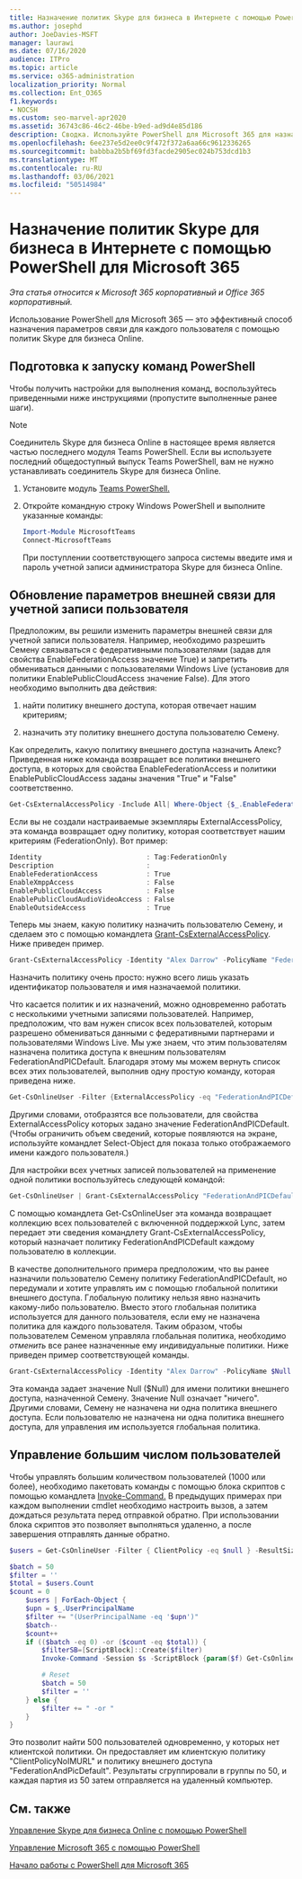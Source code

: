 ```yaml
---
title: Назначение политик Skype для бизнеса в Интернете с помощью PowerShell для Microsoft 365
ms.author: josephd
author: JoeDavies-MSFT
manager: laurawi
ms.date: 07/16/2020
audience: ITPro
ms.topic: article
ms.service: o365-administration
localization_priority: Normal
ms.collection: Ent_O365
f1.keywords:
- NOCSH
ms.custom: seo-marvel-apr2020
ms.assetid: 36743c86-46c2-46be-b9ed-ad9d4e85d186
description: Сводка. Используйте PowerShell для Microsoft 365 для назначения параметров связи для каждого пользователя с помощью политик Skype для бизнеса Online.
ms.openlocfilehash: 6ee237e5d2ee0c9f472f372a6aa66c9612336265
ms.sourcegitcommit: babbba2b5bf69fd3facde2905ec024b753dcd1b3
ms.translationtype: MT
ms.contentlocale: ru-RU
ms.lasthandoff: 03/06/2021
ms.locfileid: "50514984"
---
```

# <a name="assign-per-user-skype-for-business-online-policies-with-powershell-for-microsoft-365"></a>Назначение политик Skype для бизнеса в Интернете с помощью PowerShell для Microsoft 365

*Эта статья относится к Microsoft 365 корпоративный и Office 365 корпоративный.*

Использование PowerShell для Microsoft 365 — это эффективный способ назначения параметров связи для каждого пользователя с помощью политик Skype для бизнеса Online.
  
## <a name="prepare-to-run-the-powershell-commands"></a>Подготовка к запуску команд PowerShell

Чтобы получить настройки для выполнения команд, воспользуйтесь приведенными ниже инструкциями (пропустите выполненные ранее шаги).
  
  > [!Note]
   > Соединитель Skype для бизнеса Online в настоящее время является частью последнего модуля Teams PowerShell. Если вы используете последний общедоступный выпуск Teams PowerShell, вам не нужно устанавливать соединитель Skype для бизнеса Online.

1. Установите модуль [Teams PowerShell.](https://docs.microsoft.com/microsoftteams/teams-powershell-install)
    
2. Откройте командную строку Windows PowerShell и выполните указанные команды: 
    
   ```powershell
   Import-Module MicrosoftTeams
   Connect-MicrosoftTeams
   ```

   При поступлении соответствующего запроса системы введите имя и пароль учетной записи администратора Skype для бизнеса Online.
    
## <a name="updating-external-communication-settings-for-a-user-account"></a>Обновление параметров внешней связи для учетной записи пользователя

Предположим, вы решили изменить параметры внешней связи для учетной записи пользователя. Например, необходимо разрешить Семену связываться с федеративными пользователями (задав для свойства EnableFederationAccess значение True) и запретить обмениваться данными с пользователями Windows Live (установив для политики EnablePublicCloudAccess значение False). Для этого необходимо выполнить два действия:
  
1. найти политику внешнего доступа, которая отвечает нашим критериям;
    
2. назначить эту политику внешнего доступа пользователю Семену.
    
Как определить, какую политику внешнего доступа назначить Алекс? Приведенная ниже команда возвращает все политики внешнего доступа, в которых для свойства EnableFederationAccess и политики EnablePublicCloudAccess заданы значения "True" и "False" соответственно.
  
```powershell
Get-CsExternalAccessPolicy -Include All| Where-Object {$_.EnableFederationAccess -eq $True -and $_.EnablePublicCloudAccess -eq $False}
```

Если вы не создали настраиваемые экземпляры ExternalAccessPolicy, эта команда возвращает одну политику, которая соответствует нашим критериям (FederationOnly). Вот пример:
  
```powershell
Identity                          : Tag:FederationOnly
Description                       :
EnableFederationAccess            : True
EnableXmppAccess                  : False
EnablePublicCloudAccess           : False
EnablePublicCloudAudioVideoAccess : False
EnableOutsideAccess               : True
```

Теперь мы знаем, какую политику назначить пользователю Семену, и сделаем это с помощью командлета [Grant-CsExternalAccessPolicy](https://go.microsoft.com/fwlink/?LinkId=523974). Ниже приведен пример.
  
```powershell
Grant-CsExternalAccessPolicy -Identity "Alex Darrow" -PolicyName "FederationOnly"
```

Назначить политику очень просто: нужно всего лишь указать идентификатор пользователя и имя назначаемой политики. 
  
Что касается политик и их назначений, можно одновременно работать с несколькими учетными записями пользователей. Например, предположим, что вам нужен список всех пользователей, которым разрешено обмениваться данными с федеративными партнерами и пользователями Windows Live. Мы уже знаем, что этим пользователям назначена политика доступа к внешним пользователям FederationAndPICDefault. Благодаря этому мы можем вернуть список всех этих пользователей, выполнив одну простую команду, которая приведена ниже.
  
```powershell
Get-CsOnlineUser -Filter {ExternalAccessPolicy -eq "FederationAndPICDefault"} | Select-Object DisplayName
```

Другими словами, отобразятся все пользователи, для свойства ExternalAccessPolicy которых задано значение FederationAndPICDefault. (Чтобы ограничить объем сведений, которые появляются на экране, используйте командлет Select-Object для показа только отображаемого имени каждого пользователя.) 
  
Для настройки всех учетных записей пользователей на применение одной политики воспользуйтесь следующей командой:
  
```powershell
Get-CsOnlineUser | Grant-CsExternalAccessPolicy "FederationAndPICDefault"
```

С помощью командлета Get-CsOnlineUser эта команда возвращает коллекцию всех пользователей с включенной поддержкой Lync, затем передает эти сведения командлету Grant-CsExternalAccessPolicy, который назначает политику FederationAndPICDefault каждому пользователю в коллекции.
  
В качестве дополнительного примера предположим, что вы ранее назначили пользователю Семену политику FederationAndPICDefault, но передумали и хотите управлять им с помощью глобальной политики внешнего доступа. Глобальную политику нельзя явно назначить какому-либо пользователю. Вместо этого глобальная политика используется для данного пользователя, если ему не назначена политика для каждого пользователя. Таким образом, чтобы пользователем Семеном управляла глобальная политика, необходимо  *отменить*  все ранее назначенные ему индивидуальные политики. Ниже приведен пример соответствующей команды.
  
```powershell
Grant-CsExternalAccessPolicy -Identity "Alex Darrow" -PolicyName $Null
```

Эта команда задает значение Null ($Null) для имени политики внешнего доступа, назначенной Семену. Значение Null означает "ничего". Другими словами, Семену не назначена ни одна политика внешнего доступа. Если пользователю не назначена ни одна политика внешнего доступа, для управления им используется глобальная политика.
  

## <a name="managing-large-numbers-of-users"></a>Управление большим числом пользователей

Чтобы управлять большим количеством пользователей (1000 или более), необходимо пакетовать команды с помощью блока скриптов с помощью командлета [Invoke-Command.](https://docs.microsoft.com/powershell/module/microsoft.powershell.core/invoke-command?view=powershell-7)  В предыдущих примерах при каждом выполнении cmdlet необходимо настроить вызов, а затем дождаться результата перед отправкой обратно.  При использовании блока скриптов это позволяет выполняться удаленно, а после завершения отправлять данные обратно. 

```powershell
$users = Get-CsOnlineUser -Filter { ClientPolicy -eq $null } -ResultSize 500

$batch = 50
$filter = ''
$total = $users.Count
$count = 0
    $users | ForEach-Object {
    $upn = $_.UserPrincipalName
    $filter += "(UserPrincipalName -eq '$upn')"
    $batch--
    $count++
    if (($batch -eq 0) -or ($count -eq $total)) {
        $filterSB=[ScriptBlock]::Create($filter)
        Invoke-Command -Session $s -ScriptBlock {param($f) Get-CsOnlineUser -filter $f | Grant-CsClientPolicy -PolicyName "ClientPolicyNoIMURL" -Passthru | Grant-CsExternalAccessPolicy -PolicyName "FederationAndPICDefault"} -ArgumentList $filterSB

        # Reset
        $batch = 50
        $filter = ''
    } else {
        $filter += " -or "
    }
}
```

Это позволит найти 500 пользователей одновременно, у которых нет клиентской политики. Он предоставляет им клиентскую политику "ClientPolicyNoIMURL" и политику внешнего доступа "FederationAndPicDefault". Результаты сгруппировали в группы по 50, и каждая партия из 50 затем отправляется на удаленный компьютер.
  
## <a name="see-also"></a>См. также

[Управление Skype для бизнеса Online с помощью PowerShell](manage-skype-for-business-online-with-microsoft-365-powershell.md)
  
[Управление Microsoft 365 с помощью PowerShell](manage-microsoft-365-with-microsoft-365-powershell.md)
  
[Начало работы с PowerShell для Microsoft 365](getting-started-with-microsoft-365-powershell.md)
